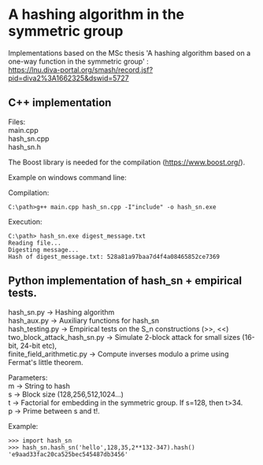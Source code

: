 # A hashing algorithm in the symmetric group

Implementations based on the MSc thesis 'A hashing algorithm based on a one-way function in the symmetric group' :      
https://lnu.diva-portal.org/smash/record.jsf?pid=diva2%3A1662325&dswid=5727

## C++ implementation
  
  Files:  
  main.cpp  
  hash_sn.cpp  
  hash_sn.h  
  
  The Boost library is needed for the compilation (https://www.boost.org/).
  
  Example on windows command line:  
  
  Compilation: 
  
  ```
  C:\path>g++ main.cpp hash_sn.cpp -I"include" -o hash_sn.exe  
  ```
  Execution:  
  
  ```
  C:\path> hash_sn.exe digest_message.txt  
  Reading file...  
  Digesting message...  
  Hash of digest_message.txt: 528a81a97baa7d4f4a08465852ce7369  
  ``` 
  
## Python implementation of hash_sn + empirical tests.
  
  hash_sn.py                  -> Hashing algorithm    
  hash_aux.py                 -> Auxiliary functions for hash_sn  
  hash_testing.py             -> Empirical tests on the S_n constructions (>>, <<)  
  two_block_attack_hash_sn.py -> Simulate 2-block attack for small sizes (16-bit, 24-bit etc),  
  finite_field_arithmetic.py  -> Compute inverses modulo a prime using Fermat's little theorem.  
  
  Parameters:  
  m -> String to hash  
  s -> Block size (128,256,512,1024...)  
  t -> Factorial for embedding in the symmetric group. If s=128, then t>34.  
  p -> Prime between s and t!.    

  Example:  
  ```
  >>> import hash_sn  
  >>> hash_sn.hash_sn('hello',128,35,2**132-347).hash()  
  'e9aad33fac20ca525bec545487db3456' 
  ```

